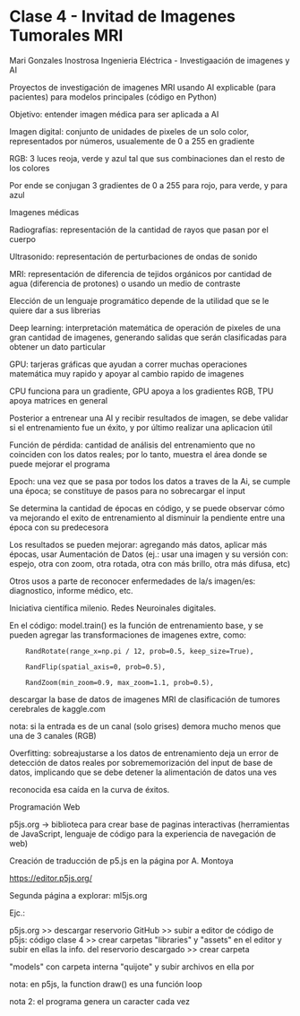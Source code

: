 # Clase 4 - Invitad de Imagenes Tumorales MRI


Mari Gonzales Inostrosa Ingenieria Eléctrica - Investigaación de imagenes y AI

Proyectos de investigación de imagenes MRI usando AI explicable (para pacientes) para modelos principales (código en Python)

Objetivo: entender imagen médica para ser aplicada a AI

Imagen digital: conjunto de unidades de pixeles de un solo color, representados por números, usualemente de 0 a 255 en gradiente

RGB: 3 luces reoja, verde y azul tal que sus combinaciones dan el resto de los colores

Por ende se conjugan 3 gradientes de 0 a 255 para rojo, para verde, y para azul


Imagenes médicas

Radiografías: representación de la cantidad de rayos que pasan por el cuerpo

Ultrasonido: representación de perturbaciones de ondas de sonido

MRI: representación de diferencia de tejidos orgánicos por cantidad de agua (diferencia de protones) o usando un medio de contraste

Elección de un lenguaje programático depende de la utilidad que se le quiere dar a sus librerias

Deep learning: interpretación matemática de operación de pixeles de una gran cantidad de imagenes, generando salidas que serán clasificadas para obtener un dato particular

GPU: tarjeras gráficas que ayudan a correr muchas operaciones matemática muy rapido y apoyar al cambio rapido de imagenes

CPU funciona para un gradiente, GPU apoya a los gradientes RGB, TPU apoya matrices en general

Posterior a entrenear una AI y recibir resultados de imagen, se debe validar si el entrenamiento fue un éxito, y por último realizar una aplicacion útil

Función de pérdida: cantidad de análisis del entrenamiento que no coinciden con los datos reales; por lo tanto, muestra el área donde se puede mejorar el programa

Epoch: una vez que se pasa por todos los datos a traves de la Ai, se cumple una época; se constituye de pasos para no sobrecargar el input

Se determina la cantidad de épocas en código, y se puede observar cómo va mejorando el exito de entrenamiento al disminuir la pendiente entre una época con su predecesora

Los resultados se pueden mejorar: agregando más datos, aplicar más épocas, usar Aumentación de Datos (ej.: usar una imagen y su versión con: espejo, otra con zoom, otra rotada, otra con más brillo, otra más difusa, etc)

Otros usos a parte de reconocer enfermedades de la/s imagen/es: diagnostico, informe médico, etc.

Iniciativa científica milenio. Redes Neuroinales digitales.

En el código: model.train() es la función de entrenamiento base, y se pueden agregar las transformaciones de imagenes extre, como:

        RandRotate(range_x=np.pi / 12, prob=0.5, keep_size=True),
        
        RandFlip(spatial_axis=0, prob=0.5),
        
        RandZoom(min_zoom=0.9, max_zoom=1.1, prob=0.5),

descargar la base de datos de imagenes MRI de clasificación de tumores cerebrales de kaggle.com 

nota: si la entrada es de un canal (solo grises) demora mucho menos que una de 3 canales (RGB)

Overfitting: sobreajustarse a los datos de entrenamiento deja un error de detección de datos reales por sobrememorización del input de base de datos, implicando que se debe detener la alimentación de datos una ves 

reconocida esa caída en la curva de éxitos.


Programación Web

p5js.org -> biblioteca para crear base de paginas interactivas (herramientas de JavaScript, lenguaje de código para la experiencia de navegación de web)

Creación de traducción de p5.js en la página por A. Montoya

https://editor.p5js.org/

Segunda página a explorar: ml5js.org


Ejc.:

p5js.org >> descargar reservorio GitHub >> subir a editor de código de p5js: código clase 4 >> crear carpetas "libraries" y "assets" en el editor y subir en ellas la info. del reservorio descargado >> crear carpeta 

"models" con carpeta interna "quijote" y subir archivos en ella por

nota: en p5js, la function draw() es una función loop

nota 2: el programa genera un caracter cada vez
